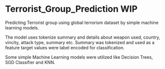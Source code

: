 # Terrorist_Group_Prediction  WIP
Predicting Terrorist group using global terrorism dataset by simple machine learning models.

The model uses tokenize summary and details about weapon used, country, vincity, attack type, summary etc.
Summary was tokenized and used as a feature
target values were label encoded for classification.

Some simple Machine Learning models were utilized like Decision Trees, SGD Classifier and KNN.
